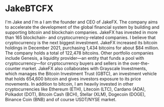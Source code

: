 # JakeBTCFX
I'm Jake and I'm a I am the founder and CEO of JakeFX. The company aims to accelerate the development of the global financial system by building and supporting bitcoin and blockchain companies. JakeFX has invested in more than 165 blockchain- and cryptocurrency-related companies. I believe that cryptocurrency is the next biggest investment. JakeFX increased its bitcoin holdings in December 2021, purchasing 1,434 bitcoins for about $84 million. The company holds a total of 122,478 bitcoins. Other portfolio companies include Genesis, a liquidity provider—an entity that funds a pool with cryptocurrency—for cryptocurrency buyers and sellers in the over-the-counter market. JakeFX also collaborates with Grayscale Investments, which manages the Bitcoin Investment Trust (GBTC), an investment vehicle that holds 654,600 bitcoin and gives investors exposure to its price movements. In addition to bitcoin, I am heavily invested in other cryptocurrencies like Ethereum (ETH), Litecoin (LTC), Cardano (ADA), Polkadot (DOT), Bitcoin Cash (BCH), Stellar (XLM), Dogecoin (DOGE), Binance Coin (BNB) and of course USDT/NYSE market.

